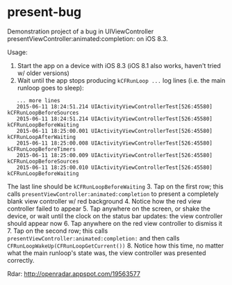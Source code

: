 # present-bug
Demonstration project of a bug in UIViewController presentViewController:animated:completion: on iOS 8.3. 

Usage:

1. Start the app on a device with iOS 8.3 (iOS 8.1 also works, haven't tried w/ older versions)
2. Wait until the app stops producing `kCFRunLoop ...` log lines (i.e. the main runloop goes to sleep):
```objc
   ... more lines
   2015-06-11 18:24:51.214 UIActivityViewControllerTest[526:45580] kCFRunLoopBeforeSources
   2015-06-11 18:24:51.214 UIActivityViewControllerTest[526:45580] kCFRunLoopBeforeWaiting
   2015-06-11 18:25:00.001 UIActivityViewControllerTest[526:45580] kCFRunLoopAfterWaiting
   2015-06-11 18:25:00.008 UIActivityViewControllerTest[526:45580] kCFRunLoopBeforeTimers
   2015-06-11 18:25:00.009 UIActivityViewControllerTest[526:45580] kCFRunLoopBeforeSources
   2015-06-11 18:25:00.010 UIActivityViewControllerTest[526:45580] kCFRunLoopBeforeWaiting
```
   The last line should be `kCFRunLoopBeforeWaiting`
3. Tap on the first row; this calls `presentViewController:animated:completion` to present a completely blank view controller w/ red background
4. Notice how the red view controller failed to appear
5. Tap anywhere on the screen, or shake the device, or wait until the clock on the status bar updates: the view controller should appear now
6. Tap anywhere on the red view controller to dismiss it
7. Tap on the second row; this calls `presentViewController:animated:completion:` and then calls `CFRunLoopWakeUp(CFRunLoopGetCurrent())`
8. Notice how this time, no matter what the main runloop's state was, the view controller was presented correctly. 

Rdar: http://openradar.appspot.com/19563577
